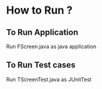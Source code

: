 # How to Run ?

## To Run Application
Run FScreen.java as java application

## To Run Test cases
Run  TScreenTest.java as JUnitTest
